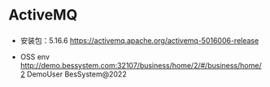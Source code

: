 # ActiveMQ

### 
* 安装包：5.16.6
https://activemq.apache.org/activemq-5016006-release

* OSS env
http://demo.bessystem.com:32107/business/home/2/#/business/home/2
DemoUser
BesSystem@2022